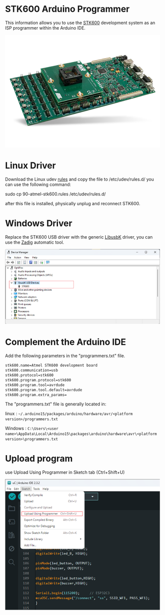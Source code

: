 # STK600 Arduino Programmer

This information allows you to use the [STK600](https://ww1.microchip.com/downloads/aemDocuments/documents/MCU08/ProductDocuments/UserGuides/STK600-AVR-Flash-MCU-Starter-Kit-Users-Guide-DS40001904.pdf) development system as an ISP programmer within the Arduino IDE.
<p align="center"><img src=/images/STK600.webp></p>

# Linux Driver

Download the Linux udev [rules](rules/90-atmel-stk600.rules) and copy the file to /etc/udev/rules.d/ you can use the following command:

sudo cp 90-atmel-stk600.rules /etc/udev/rules.d/

after this file is installed, physically unplug and reconnect STK600.

# Windows Driver

Replace the STK600 USB driver with the generic [LibusbK](https://libusbk.sourceforge.net/UsbK3/) driver, you can use the [Zadig](https://zadig.akeo.ie/) automatic tool.

<p align="center"><img src=/images/device_manager.png></p>

# Complement the Arduino IDE

Add the following parameters in the "programmers.txt" file.

```
stk600.name=Atmel STK600 development board
stk600.communication=usb
stk600.protocol=stk600
stk600.program.protocol=stk600
stk600.program.tool=avrdude
stk600.program.tool.default=avrdude
stk600.program.extra_params=
```

The "programmers.txt" file is generally located in:

linux : ```~/.arduino15/packages/arduino/hardware/avr/<platform version>/programmers.txt```

Windows : ```C:\Users\<user name>\AppData\Local\Arduino15\packages\arduino\hardware\avr\<platform version>\programmers.txt```

# Upload program

use Upload Using Programmer in Sketch tab (Ctrl+Shift+U)

<p align="center"><img src=/images/upload.png></p>
